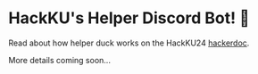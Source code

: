 # HackKU's Helper Discord Bot! 🐣

Read about how helper duck works on the HackKU24 [hackerdoc](https://hackku.notion.site/Helper-Duck-d747497ddbc24a2f8f27b3bee1f7f4e2).

More details coming soon...
